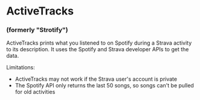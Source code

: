# ActiveTracks
### (formerly "Strotify") 

ActiveTracks prints what you listened to on Spotify during a Strava activity to its description. It uses the Spotify and Strava developer APIs to get the data.

Limitations:
- ActiveTracks may not work if the Strava user's account is private
- The Spotify API only returns the last 50 songs, so songs can't be pulled for old activities

